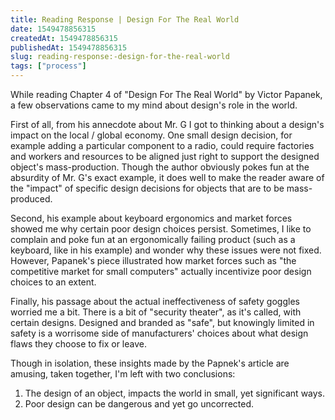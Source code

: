 ```yaml
---
title: Reading Response | Design For The Real World
date: 1549478856315
createdAt: 1549478856315
publishedAt: 1549478856315
slug: reading-response:-design-for-the-real-world
tags: ["process"]
---
```


While reading Chapter 4 of "Design For The Real World" by Victor Papanek, a few observations came to my mind about design's role in the world.

First of all, from his annecdote about Mr. G I got to thinking about a design's impact on the local / global economy.
One small design decision, for example adding a particular component to a radio, could require factories and workers and resources to be aligned just right to support the designed object's mass-production. Though the author obviously pokes fun at the absurdity of Mr. G's exact example, it does well to make the reader aware of the "impact" of specific design decisions for objects that are to be mass-produced.

Second, his example about keyboard ergonomics and market forces showed me why certain poor design choices persist. Sometimes, I like to complain and poke fun at an ergonomically failing product (such as a keyboard, like in his example) and wonder why these issues were not fixed. However, Papanek's piece illustrated how market forces such as "the competitive market for small computers" actually incentivize poor design choices to an extent.

Finally, his passage about the actual ineffectiveness of safety goggles worried me a bit. There is a bit of "security theater", as it's called, with certain designs. Designed and branded as "safe", but knowingly limited in safety is a worrisome side of manufacturers' choices about what design flaws they choose to fix or leave.

Though in isolation, these insights made by the Papnek's article are amusing, taken together, I'm left with two conclusions:

1. The design of an object, impacts the world in small, yet significant ways.
2. Poor design can be dangerous and yet go uncorrected.
